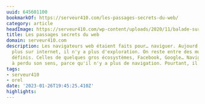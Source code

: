 ```yaml
---
uuid: 645601100
bookmarkOf: https://serveur410.com/les-passages-secrets-du-web/
category: article
headImage: https://serveur410.com/wp-content/uploads/2020/11/balade-sur-le-web-cover.png
title: Les passages secrets du web
domain: serveur410.com
description: Les navigateurs web étaient faits pour… naviguer. Aujourd'hui on ne navigue
  plus sur internet, il n'y a plus d'exploration. On reste entre des murailles bien
  définis. Celles de quelques gros écosystèmes, Facebook, Google… Naviguer le web
  à perdu son sens, parce qu'il n'y a plus de navigation. Pourtant, il existe…
tags:
- serveur410
- orel
date: '2023-01-26T19:45:25.410Z'
highlights:
---
```



